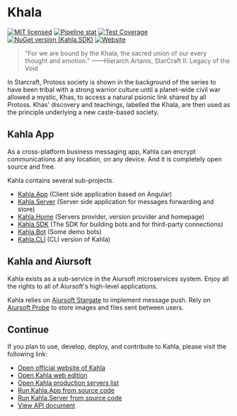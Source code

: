 # Khala

[![MIT licensed](https://img.shields.io/badge/license-MIT-blue.svg)](https://gitlab.aiursoft.cn/aiursoft/kahla/-/blob/master/LICENSE)
[![Pipeline stat](https://gitlab.aiursoft.cn/aiursoft/kahla/badges/master/pipeline.svg)](https://gitlab.aiursoft.cn/aiursoft/kahla/-/pipelines)
[![Test Coverage](https://gitlab.aiursoft.cn/aiursoft/kahla/badges/master/coverage.svg)](https://gitlab.aiursoft.cn/aiursoft/kahla/-/pipelines)
[![NuGet version (Kahla.SDK)](https://img.shields.io/nuget/v/Kahla.SDK.svg)](https://www.nuget.org/packages/Kahla.SDK/)
[![Website](https://img.shields.io/website?url=https%3A%2F%2Fwww.kahla.app%2F)](https://www.kahla.app/)

>"For we are bound by the Khala, the sacred union of our every thought and emotion."
>——Hierarch Artanis, StarCraft II: Legacy of the Void

In Starcraft, Protoss society is shown in the background of the series to have been tribal with a strong warrior culture until a planet-wide civil war allowed a mystic, Khas, to access a natural psionic link shared by all Protoss. Khas' discovery and teachings, labelled the Khala, are then used as the principle underlying a new caste-based society.  

## Kahla App

As a cross-platform business messaging app, Kahla can encrypt communications at any location, on any device. And it is completely open source and free.

Kahla contains several sub-projects.

* [Kahla.App](https://gitlab.aiursoft.cn/Aiursoft/Kahla.App) (Client side application based on Angular)
* [Kahla.Server](https://gitlab.aiursoft.cn/Aiursoft/Kahla/-/tree/master/Kahla.Server) (Server side application for messages forwarding and store)
* [Kahla.Home](https://gitlab.aiursoft.cn/Aiursoft/Kahla/-/tree/master/Kahla.Home) (Servers provider, version provider and homepage)
* [Kahla.SDK](https://gitlab.aiursoft.cn/Aiursoft/Kahla/-/tree/master/Kahla.SDK) (The SDK for building bots and for third-party connections)
* [Kahla.Bot](https://gitlab.aiursoft.cn/Aiursoft/Kahla/-/tree/master/Kahla.Bot) (Some demo bots)
* [Kahla.CLI](https://gitlab.aiursoft.cn/Aiursoft/Kahla/-/tree/master/Kahla.Bot) (CLI version of Kahla)

## Kahla and Aiursoft

Kahla exists as a sub-service in the Aiursoft microservices system. Enjoy all the rights to all of Aiursoft's high-level applications.

Kahla relies on [Aiursoft Stargate](../Stargate/What%20is%20Stargate.md) to implement message push. Rely on [Aiursoft Probe](../Integrated%20Website/Getting%20Started.md) to store images and files sent between users.

## Continue

If you plan to use, develop, deploy, and contribute to Kahla, please visit the following link:

* [Open official website of Kahla](https://www.kahla.app)
* [Open Kahla web edition](https://web.kahla.app)
* [Open Kahla production servers list](https://www.kahla.app/servers)
* [Run Kahla.App from source code](https://gitlab.aiursoft.cn/Aiursoft/Kahla.App)
* [Run Kahla.Server from source code](https://gitlab.aiursoft.cn/aiursoft/kahla/-/tree/master/Kahla.Server)
* [View API document](./Design.md)
